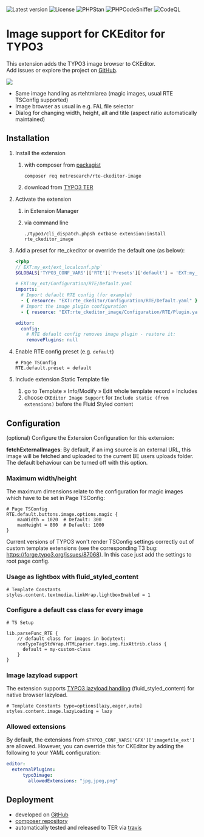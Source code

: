 ![Latest version](https://img.shields.io/github/v/release/netresearch/t3x-rte_ckeditor_image?sort=semver)
![License](https://img.shields.io/github/license/netresearch/t3x-rte_ckeditor_image)
![PHPStan](https://github.com/netresearch/t3x-rte_ckeditor_image/actions/workflows/phpstan.yml/badge.svg)
![PHPCodeSniffer](https://github.com/netresearch/t3x-rte_ckeditor_image/actions/workflows/phpcs.yml/badge.svg)
![CodeQL](https://github.com/netresearch/t3x-rte_ckeditor_image/actions/workflows/codeql-analysis.yml/badge.svg)


# Image support for CKEditor for TYPO3

This extension adds the TYPO3 image browser to CKEditor.\
Add issues or explore the project on [GitHub](https://github.com/netresearch/t3x-rte_ckeditor_image).

<kbd>![](Resources/Public/Images/demo.gif?raw=true)</kbd>

- Same image handling as rtehtmlarea (magic images, usual RTE TSConfig supported)
- Image browser as usual in e.g. FAL file selector
- Dialog for changing width, height, alt and title (aspect ratio automatically maintained)

## Installation

1. Install the extension

    1. with composer from [packagist](https://packagist.org/packages/netresearch/rte-ckeditor-image)

        ```shell
        composer req netresearch/rte-ckeditor-image
        ```

    2. download from [TYPO3 TER](https://extensions.typo3.org/extension/rte_ckeditor_image/)

2. Activate the extension

    1. in Extension Manager

    2. via command line

        ```shell
        ./typo3/cli_dispatch.phpsh extbase extension:install rte_ckeditor_image
        ```

3. Add a preset for rte_ckeditor or override the default one (as below):

    ```php
    <?php
    // EXT:my_ext/ext_localconf.php`
    $GLOBALS['TYPO3_CONF_VARS']['RTE']['Presets']['default'] = 'EXT:my_ext/Configuration/RTE/Default.yaml';
    ```

    ```yaml
    # EXT:my_ext/Configuration/RTE/Default.yaml
    imports:
      # Import default RTE config (for example)
      - { resource: "EXT:rte_ckeditor/Configuration/RTE/Default.yaml" }
      # Import the image plugin configuration
      - { resource: "EXT:rte_ckeditor_image/Configuration/RTE/Plugin.yaml" }

    editor:
      config:
        # RTE default config removes image plugin - restore it:
        removePlugins: null
    ```

4. Enable RTE config preset (e.g. `default`)

    ```
    # Page TSConfig
    RTE.default.preset = default
    ```

5. Include extension Static Template file

    1. go to Template » Info/Modify » Edit whole template record » Includes
    2. choose `CKEditor Image Support` for `Include static (from extensions)` before the Fluid Styled content 

## Configuration

(optional) Configure the Extension Configuration for this extension:

**fetchExternalImages**: By default, if an img source is an external URL, this image will be fetched and uploaded
to the current BE users uploads folder. The default behaviour can be turned off with this option.

### Maximum width/height

The maximum dimensions relate to the configuration for magic images which have to be set in Page TSConfig:

```
# Page TSConfig
RTE.default.buttons.image.options.magic {
    maxWidth = 1020  # Default: 300
    maxHeight = 800  # Default: 1000
}
```

Current versions of TYPO3 won't render TSConfig settings correctly out of custom template extensions (see the corresponding T3 bug: https://forge.typo3.org/issues/87068).
In this case just add the settings to root page config.


### Usage as lightbox with fluid_styled_content

```
# Template Constants
styles.content.textmedia.linkWrap.lightboxEnabled = 1
```

### Configure a default css class for every image

```
# TS Setup

lib.parseFunc_RTE {
    // default class for images in bodytext:
    nonTypoTagStdWrap.HTMLparser.tags.img.fixAttrib.class {
      default = my-custom-class
    }
}
```

### Image lazyload support

The extension supports [TYPO3 lazyload handling](https://docs.typo3.org/c/typo3/cms-core/master/en-us/Changelog/10.3/Feature-90426-Browser-nativeLazyLoadingForImages.html) (fluid_styled_content) for native browser lazyload.

```
# Template Constants type=options[lazy,eager,auto]
styles.content.image.lazyLoading = lazy
```

### Allowed extensions

By default, the extensions from `$TYPO3_CONF_VARS['GFX']['imagefile_ext']` are allowed. However, you can override this for CKEditor by adding the following to your YAML configuration:

```yaml
editor:
  externalPlugins:
      typo3image:
        allowedExtensions: "jpg,jpeg,png"
```

## Deployment

- developed on [GitHub](https://github.com/netresearch/t3x-rte_ckeditor_image)
- [composer repository](https://packagist.org/packages/netresearch/rte-ckeditor-image)
- automatically tested and released to TER via [travis](https://travis-ci.org/netresearch/t3x-rte_ckeditor_image)
